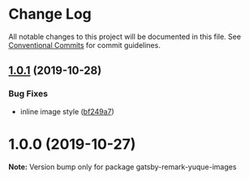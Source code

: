 # Change Log

All notable changes to this project will be documented in this file.
See [Conventional Commits](https://conventionalcommits.org) for commit guidelines.

## [1.0.1](http://github.com/Raincal/gatsby-yuque/tree/master/packages/gatsby-remark-yuque-images/compare/gatsby-remark-yuque-images@1.0.0...gatsby-remark-yuque-images@1.0.1) (2019-10-28)


### Bug Fixes

* inline image style ([bf249a7](http://github.com/Raincal/gatsby-yuque/tree/master/packages/gatsby-remark-yuque-images/commit/bf249a72542e7cda2cb26a7864a6557d7ccfd572))





# 1.0.0 (2019-10-27)

**Note:** Version bump only for package gatsby-remark-yuque-images
